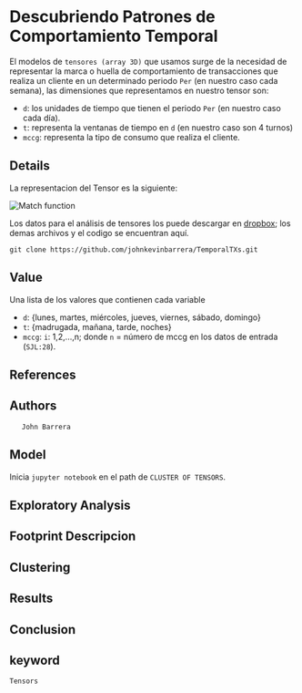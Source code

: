 # Descubriendo Patrones de Comportamiento Temporal

El modelos de `tensores (array 3D)` que usamos surge de la necesidad de representar la marca o huella de comportamiento de transacciones que realiza un cliente en un determinado periodo `Per` (en nuestro caso cada semana), las dimensiones que representamos en nuestro tensor son:

- `d`: los unidades de tiempo que tienen el periodo `Per` (en nuestro caso cada día).
- `t`: representa la ventanas de tiempo en `d` (en nuestro caso son 4 turnos)
- `mccg`:  representa la tipo de consumo que realiza el cliente.


## Details
La representacion del Tensor es la siguiente:

![Match function](https://user-images.githubusercontent.com/7105645/46182744-421d5600-c293-11e8-8b30-efd93fa1395a.png)

Los datos para el análisis de tensores los puede descargar en [dropbox][dropbox];
los demas archivos y el codigo se encuentran aquí.
```git
git clone https://github.com/johnkevinbarrera/TemporalTXs.git
```

## Value

Una lista de los valores que contienen cada variable

- `d`: {lunes, martes, miércoles, jueves, viernes, sábado, domingo}
- `t`: {madrugada, mañana, tarde, noches}
- `mccg`:  `i`: 1,2,...,n;  donde `n` = número de mccg en los datos de entrada (`SJL:28`).


## References

## Authors
       John Barrera

## Model

Inicia `jupyter notebook` en el path de `CLUSTER OF TENSORS`.


## Exploratory Analysis

## Footprint Descripcion

## Clustering

## Results




## Conclusion  


## keyword
	Tensors

[unregistered]:http://docs.julialang.org/en/release-0.5/manual/packages/#installing-unregistered-packages
[version]:http://julialang.org/downloads/platform.html
[gadfly]:http://gadflyjl.org/stable/
[dropbox]:https://www.dropbox.com/sh/l7pagph43ufs70e/AADkJhyEvLQeVrXCrgs9q9pha?dl=0
